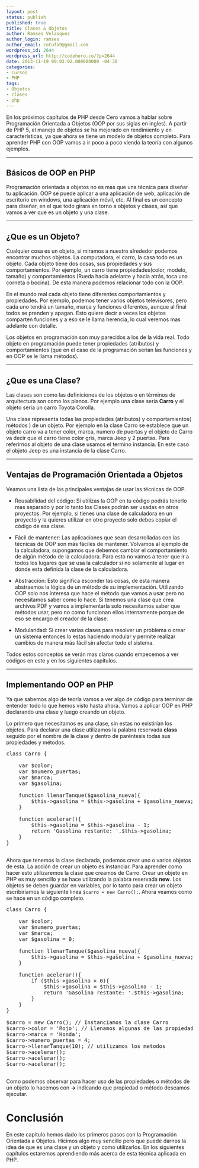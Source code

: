 ```yaml
---
layout: post
status: publish
published: true
title: Clases & Objetos
author: Ramses Velasquez
author_login: ramses
author_email: cotufa9@gmail.com
wordpress_id: 2644
wordpress_url: http://codehero.co/?p=2644
date: 2013-11-19 00:03:02.000000000 -04:30
categories:
- Cursos
- PHP
tags:
- Objetos
- clases
- php
---
```

<p>En los próximos capítulos de PHP desde Cero vamos a hablar sobre Programación Orientada a Objetos (OOP por sus siglas en ingles). A partir de PHP 5, el manejo de objetos se ha mejorado en rendimiento y en características, ya que ahora se tiene un modelo de objetos completo. Para aprender PHP con OOP vamos a ir poco a poco viendo la teoría con algunos ejemplos.</p>

<hr />

<h2>Básicos de OOP en PHP</h2>

<p>Programación orientada a objetos no es mas que una técnica para diseñar tu aplicación. OOP se puede aplicar a una aplicación de web, aplicación de escritorio en windows, una aplicación móvil, etc. Al final es un concepto para diseñar, en el que todo girara en torno a objetos y clases, así que vamos a ver que es un objeto y una clase.</p>

<hr />

<h2>¿Que es un Objeto?</h2>

<p>Cualquier cosa es un objeto, si miramos a nuestro alrededor podemos encontrar muchos objetos. La computadora, el carro, la casa todo es un objeto. Cada objeto tiene dos cosas, sus propiedades y sus comportamientos. Por ejemplo, un carro tiene propiedades(color, modelo, tamaño) y comportamientos (Rueda hacia adelante y hacia atrás, toca una corneta o bocina). De esta manera podemos relacionar todo con la OOP.</p>

<p>En el mundo real cada objeto tiene diferentes comportamientos y propiedades. Por ejemplo, podemos tener varios objetos televisores, pero cada uno tendrá un tamaño, marca y funciones diferentes, aunque al final todos se prenden y apagan. Esto quiere decir a veces los objetos comparten funciones y a eso se le llama herencia, lo cual veremos mas adelante con detalle.</p>

<p>Los objetos en programación son muy parecidos a los de la vida real. Todo objeto en programación puede tener propiedades (atributos) y comportamientos (que en el caso de la programación serian las funciones y en OOP se le llama métodos).</p>

<hr />

<h2>¿Que es una Clase?</h2>

<p>Las clases son como las definiciones de los objetos o en términos de arquitectura son como los planos. Por ejemplo una clase seria <strong>Carro</strong> y el objeto seria un carro Toyota Corolla.</p>

<p>Una clase representa todas las propiedades (atributos) y comportamientos( métodos ) de un objeto. Por ejemplo en la clase Carro se establece que un objeto carro va a tener color, marca, numero de puertas y el objeto de Carro va decir que el carro tiene color gris, marca Jeep y 2 puertas. Para referirnos al objeto de una clase usamos el termino instancia. En este caso el objeto Jeep es una instancia de la clase Carro.</p>

<hr />

<h2>Ventajas de Programación Orientada a Objetos</h2>

<p>Veamos una lista de las principales ventajas de usar las técnicas de OOP.</p>

<ul>
<li><p>Reusabilidad del código: Si utilizas la OOP en tu código podrás tenerlo mas separado y por lo tanto los Clases podrán ser usadas en otros proyectos. Por ejemplo, si tienes una clase de calculadora en un proyecto y la quieres utilizar en otro proyecto solo debes copiar el código de esa clase.</p></li>
<li><p>Fácil de mantener: Las aplicaciones que sean desarrolladas con las técnicas de OOP son más fáciles de mantener. Volvamos al ejemplo de la calculadora, supongamos que debemos cambiar el comportamiento de algún método de la calculadora. Para esto no vamos a tener que ir a todos los lugares que se usa la calculador si no solamente al lugar en donde esta definida la clase de la calculadora.</p></li>
<li><p>Abstracción: Esto significa esconder las cosas, de esta manera abstraemos la lógica de un método de su implementación. Utilizando OOP solo nos interesa que hace el método que vamos a usar pero no necesitamos saber como lo hace. Si tenemos una clase que crea archivos PDF y vamos a implementarla solo necesitamos saber que métodos usar, pero no como funcionan ellos internamente porque de eso se encargo el creador de la clase.</p></li>
<li><p>Modularidad: Si crear varias clases para resolver un problema o crear un sistema entonces lo estas haciendo modular y permite realizar cambios de manera más fácil sin afectar todo el sistema.</p></li>
</ul>

<p>Todos estos conceptos se verán mas claros cuando empecemos a ver códigos en este y en los siguientes capítulos.</p>

<hr />

<h2>Implementando OOP en PHP</h2>

<p>Ya que sabemos algo de teoría vamos a ver algo de código para terminar de entender todo lo que hemos visto hasta ahora. Vamos a aplicar OOP en PHP declarando una clase y luego creando un objeto.</p>

<p>Lo primero que necesitamos es una clase, sin estas no existirían los objetos. Para declarar una clase utilizamos la palabra reservada <strong>class</strong> seguido por el nombre de la clase y dentro de paréntesis todas sus propiedades y métodos.</p>

<pre>class Carro {

    var $color;
    var $numero_puertas;
    var $marca;
    var $gasolina;
    
    function llenarTanque($gasolina_nueva){
        $this->gasolina = $this->gasolina + $gasolina_nueva;
    }

    function acelerar(){
        $this->gasolina = $this->gasolina - 1;
        return 'Gasolina restante: '.$this->gasolina;
    }
}

</pre>

<p>Ahora que tenemos la clase declarada, podemos crear uno o varios objetos de esta. La acción de crear un objeto es instanciar. Para aprender como hacer esto utilizaremos la clase que creamos de Carro. Crear un objeto en PHP es muy sencillo y se hace utilizando la palabra reservada <strong>new</strong>. Los objetos se deben guardar en variables, por lo tanto para crear un objeto escribiríamos la siguiente linea <code>$carro = new Carro();</code>. Ahora veamos como se hace en un código completo.</p>

<pre>class Carro {

    var $color;
    var $numero_puertas;
    var $marca;
    var $gasolina = 0;
    
    function llenarTanque($gasolina_nueva){
        $this->gasolina = $this->gasolina + $gasolina_nueva;
    }

    function acelerar(){
        if ($this->gasolina > 0){
            $this->gasolina = $this->gasolina - 1;
            return 'Gasolina restante: '.$this->gasolina;
        }
    }
}

$carro = new Carro(); // Instanciamos la clase Carro
$carro->color = 'Rojo'; // Llenamos algunas de las propiedades
$carro->marca = 'Honda';
$carro->numero_puertas = 4;
$carro->llenarTanque(10); // utilizamos los metodos
$carro->acelerar();
$carro->acelerar();
$carro->acelerar();

</pre>

<p>Como podemos observar para hacer uso de las propiedades o métodos de un objeto lo hacemos con <strong>-></strong> indicando que propiedad o método deseamos ejecutar.</p>

<h1>Conclusión</h1>

<p>En este capítulo hemos dado los primeros pasos con la Programación Orientada a Objetos. Hicimos algo muy sencillo pero que puede darnos la idea de que es una clase y un objeto y como utilizarlos. En los siguientes capítulos estaremos aprendiendo más acerca de esta técnica aplicada en PHP.</p>
